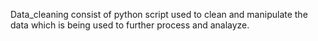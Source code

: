 Data_cleaning consist of python script used to clean and manipulate the data which is being used to further process and analayze.